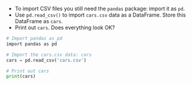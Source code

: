- To import CSV files you still need the `pandas` package: import it as `pd`.
- Use `pd.read_csv()` to import `cars.csv` data as a DataFrame. Store this DataFrame as `cars`.
- Print out `cars`. Does everything look OK?
```Python
# Import pandas as pd
import pandas as pd

# Import the cars.csv data: cars
cars = pd.read_csv('cars.csv')

# Print out cars
print(cars)
```